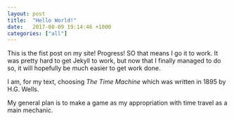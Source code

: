 ```yaml
---
layout: post
title:  "Hello World!"
date:   2017-08-09 19:14:46 +1000
categories: ["all"]
---
```

This is the fist post on my site! Progress!
SO that means I go it to work. It was pretty hard to get Jekyll to work, but now that I finally managed to do so, it will hopefully be much easier to get work done.

I am, for my text, choosing _The Time Machine_ which was written in 1895 by H.G. Wells.

My general plan is to make a game as my appropriation with time travel as a main mechanic.
